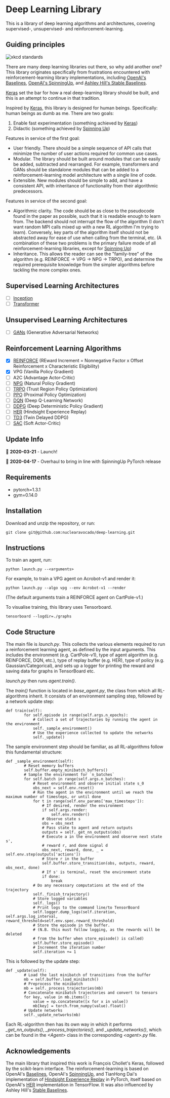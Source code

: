 # Deep Learning Library

This is a library of deep learning algorithms and architectures, covering supervised-, unsupervised- and reinforcement-learning.

## Guiding principles
![xkcd standards](https://imgs.xkcd.com/comics/standards.png)

There are many deep learning libraries out there, so why add another one?
This library originates specifically from frustrations encountered with reinforcement-learning library implementations, including [OpenAI's Baselines](https://github.com/openai/baselines/), [OpenAI's SpinningUp](https://github.com/openai/spinningup/), and [Ashley Hill's Stable Baselines](https://github.com/hill-a/stable-baselines).

[Keras](https://keras.io) set the bar for how a real deep-learning library should be built, and this is an attempt to continue in that tradition.

Inspired by [Keras](https://keras.io), this library is designed for human beings. Specifically: human beings as dumb as me.
There are two goals:
1. Enable fast experimentation (something achieved by [Keras](https://keras.io))
2. Didactic (something achieved by [Spinning Up](https://spinningup.openai.com/))

Features in service of the first goal: 
- User friendly. There should be a simple sequence of API calls that minimize the number of user actions required for common use cases.
- Modular. The library should be built around modules that can be easily be added, subtracted and rearranged. For example, transformers and GANs should be standalone modules that can be added to a reinforcement-learning model architecture with a single line of code.
- Extensible. New modules should be simple to add, and have a consistent API, with inheritance of functionality from their algorithmic predecessors.

Features in service of the second goal:
- Algorithmic clarity. The code should be as close to the pseudocode found in the paper as possible, such that it is readable enough to learn from. The backend should not interrupt the flow of the algorithm (I don't want random MPI calls mixed up with a new RL algorithm I'm trying to learn). Conversely, key parts of the algorithm itself should not be abstracted away for ease of use when calling from the terminal, etc. (A combination of these two problems is the primary failure mode of all reinforcement-learning libraries, except for [Spinning Up](https://spinningup.openai.com/))
- Inheritance. This allows the reader can see the "family-tree" of the algorithm (e.g. REINFORCE -> VPG -> NPG -> TRPO), and determine the required prerequisite knowledge from the simpler algorithms before tackling the more complex ones.

## Supervised Learning Architectures
- [ ] [Inception]()
- [ ] [Transformer](https://arxiv.org/abs/1706.03762)

## Unsupervised Learning Architectures
- [ ] [GANs](https://arxiv.org/abs/1406.2661) (Generative Adversarial Networks)

## Reinforcement Learning Algorithms
- [x] [REINFORCE](https://doi.org/10.1007/BF00992696) (REward Increment = Nonnegative Factor x Offset Reinforcement x Characteristic Eligibility)
- [x] VPG (Vanilla Policy Gradient)
- [ ] A2C (Advantage Actor-Critic)
- [ ] [NPG](https://papers.nips.cc/paper/2073-a-natural-policy-gradient.pdf) (Natural Policy Gradient)
- [ ] [TRPO](https://arxiv.org/abs/1502.05477) (Trust Region Policy Optimization)
- [ ] [PPO](https://arxiv.org/abs/1707.06347) (Proximal Policy Optimization)
- [ ] [DQN](https://arxiv.org/abs/1312.5602) (Deep Q-Learning Network)
- [ ] [DDPG](https://arxiv.org/abs/1509.02971) (Deep Deterministic Policy Gradient)
- [ ] [HER](https://arxiv.org/abs/1707.01495) (Hindsight Experience Replay)
- [ ] [TD3](https://arxiv.org/abs/1802.09477) (Twin Delayed DDPG)
- [ ] [SAC](https://arxiv.org/abs/1801.01290) (Soft Actor-Critic)

## Update Info
:rocket: **2020-03-21** - Launch!

:triangular_flag_on_post: **2020-04-17** - Overhaul to bring in line with SpinningUp PyTorch release

## Requirements
- pytorch=1.3.1
- gym=0.14.0

## Installation
Download and unzip the repository, or run:
```
git clone git@github.com:nuclearavocado/deep-learning.git
```

## Instructions
To train an agent, run:
```
python launch.py --<arguments>
```
For example, to train a VPG agent on Acrobot-v1 and render it:
```
python launch.py --algo vpg --env Acrobot-v1 --render
```
(The default arguments train a REINFORCE agent on CartPole-v1.)

To visualise training, this library uses Tensorboard.
```
tensorboard --logdir=./graphs
```

## Code Structure
The main file is _launch.py_. This collects the various elements required to run a reinforcement learning agent, as defined by the input arguments. This includes the environment (e.g. CartPole-v1), type of agent algorithm (e.g. REINFORCE, DQN, etc.), type of replay buffer (e.g. HER), type of policy (e.g. Gaussian/Categorical), and sets up a logger for printing the reward and saving data for graphs in TensorBoard etc.

_launch.py_ then runs _agent.train()_.

The _train()_ function is located in _base_agent.py_, the class from which all RL-algorithms inherit. It consists of an environment sampling step, followed by a network update step:
```
def train(self):
        for self.episode in range(self.args.n_epochs):
            # Collect a set of trajectories by running the agent in the environment
            self._sample_environment()
            # Use the experience collected to update the networks
            self._update()
```
The sample environment step should be familiar, as all RL-algorithms follow this fundamental structure:
```
def _sample_environment(self):
        # Reset memory buffers
        self.buffer.empty_minibatch_buffers()
        # Sample the environment for `n_batches`
        for self.batch in range(self.args.n_batches):
            # Reset environment and observe initial state s_0
            obs_next = self.env.reset()
            # Run the agent in the environment until we reach the maximum number of timesteps, or until done
            for t in range(self.env_params['max_timesteps']):
                # If desired, render the environment
                if self.args.render:
                    self.env.render()
                # Observe state s
                obs = obs_next
                # Pass state to agent and return outputs
                outputs = self._get_nn_outputs(obs)
                # Execute a in the environment and observe next state s',
                # reward r, and done signal d
                obs_next, reward, done, _ = self.env.step(outputs['actions'])
                # Store r in the buffer
                self.buffer.store_transition(obs, outputs, reward, obs_next, done)
                # If s' is terminal, reset the environment state
                if done:
                    break
            # Do any necessary computations at the end of the trajectory
            self._finish_trajectory()
            # Store logged variables
            self._logs()
            # Print logs to the command line/to TensorBoard
            self.logger.dump_logs(self.iteration, self.args.log_interval, reward_threshold=self.env.spec.reward_threshold)
            # Store the episode in the buffer.
            # (N.B. this must follow logging, as the rewards will be deleted
            # from the buffer when store_episode() is called)
            self.buffer.store_episode()
            # Increment the iteration number
            self.iteration += 1
```
This is followed by the update step:
```
def _update(self):
        # Load the last minibatch of transitions from the buffer
        mb = self.buffer.load_minibatch()
        # Preprocess the minibatch
        mb = self._process_trajectories(mb)
        # Concatenate minibatch trajectories and convert to tensors
        for key, value in mb.items():
            value = np.concatenate([x for x in value])
            mb[key] = torch.from_numpy(value).float()
        # Update networks
        self._update_networks(mb)
```
Each RL-algorithm then has its own way in which it performs _\_get_nn_outputs()_, _\_process_trajectories()_, and _\_update_networks()_, which can be found in the _\<Agent\>_ class in the corresponding _\<agent\>.py_ file.

## Acknowledgements
The main library that inspired this work is François Chollet's Keras, followed by the scikit-learn interface.
The reinforcement-learning is based on OpenAI's [Baselines](https://github.com/openai/baselines/), OpenAI's [SpinningUp](https://github.com/openai/spinningup/), and TianHong Dai's implementation of [Hindsight Experience Replay](https://github.com/TianhongDai/hindsight-experience-replay) in PyTorch, itself based on OpenAI's [HER](https://github.com/openai/baselines/tree/master/baselines/her) implementation in TensorFlow. It was also influenced by Ashley Hill's [Stable Baselines](https://github.com/hill-a/stable-baselines).
